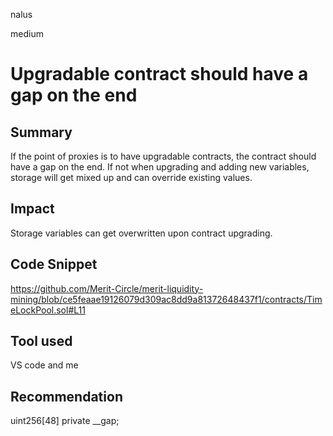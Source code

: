 nalus

medium

# Upgradable contract should have a gap on the end

## Summary
If the point of proxies is to have upgradable contracts, the contract should have a gap on the end. If not when upgrading and adding new variables, storage will get mixed up and can override existing values.

## Impact
Storage variables can get overwritten upon contract upgrading.

## Code Snippet
https://github.com/Merit-Circle/merit-liquidity-mining/blob/ce5feaae19126079d309ac8dd9a81372648437f1/contracts/TimeLockPool.sol#L11

## Tool used
VS code and me

## Recommendation
uint256[48] private __gap;